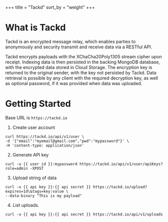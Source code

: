 +++
title = "Tackd"
sort_by = "weight"
+++

# What is Tackd

Tackd is an encrypted message relay, which enables parties to anonymously and security transmit and receive data via a RESTful API.

Tackd encrypts payloads with the XChaCha20Poly1305 stream cipher upon receipt. Indexing data is then persisted in the backing MongoDB database, with the encrypted data stored in Cloud Storage. The encryption key is returned to the original sender, with the key not persisted by Tackd. Data retrieval is possible by any client with the required decryption key, as well as optional password, if it was provided when data was uploaded.

# Getting Started

Base URL is `https://tackd.io`

1. Create user account  
```shell
curl https://tackd.io/api/v1/user \
-d '{"email":"myemail@gmail.com","pwd":"mypassword"}' \
-H 'content-type: application/json'
```

2. Generate API key  
```shell
curl -u {{ user id }}:mypassword https://tackd.io/api/v1/user/apiKeys?role=admin -XPOST
```

3. Upload string of data  
```shell
curl -u {{ api key }}:{{ api secret }} https://tackd.io/upload?expires=1d\&tags=key:value \
--data-binary "This is my payload"
```

4. List uploads. 
```shell
curl -u {{ api key }}:{{ api secret }} https://tackd.io/api/v1/uploads
```
